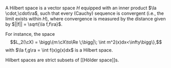 A Hilbert space is a vector space $H$ equipped with an inner product $\la \cdot,\cdot\ra$, such that every (Cauchy) sequence is convergent (i.e., the limit exists within $H$), where convergence is measured by the distance given by $||f|| = \sqrt{\la f,f\ra}$. 

For instance, the space $$L_2(\cX) = \bigg\{m:\cX\to\Re \;\bigg|\; \int m^2(x)dx<\infty\bigg\},$$
with $\la f,g\ra = \int f(x)g(x)dx$ is a Hilbert space. 

Hilbert spaces are strict subsets of [[Hölder space]]s. 